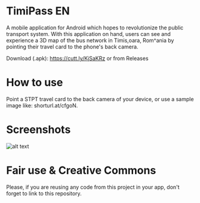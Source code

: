 # TimiPass EN

A mobile application for Android which hopes to revolutionize the public transport system.
With this application on hand, users can see and experience a 3D map of the bus network in
Timis,oara, Rom^ania by pointing their travel card to the phone's back camera.

Download (.apk): https://cutt.ly/KjSaKRz or from Releases

# How to use
Point a STPT travel card to the back camera of your device, or use a sample image like: shorturl.at/cfgoN.

# Screenshots
![alt text](https://drive.google.com/file/d/1m7Cxy-GkIXnuggElpcME07kJjqIk3xx-/view?usp=sharing)

# Fair use & Creative Commons
Please, if you are reusing any code from this project in your app, don't forget to link to this repository.
